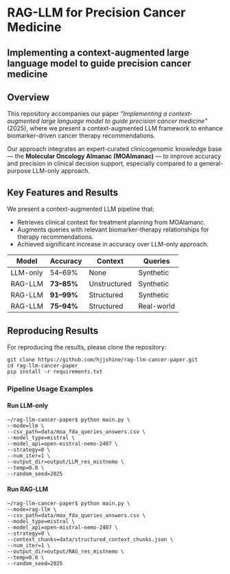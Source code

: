 # RAG-LLM for Precision Cancer Medicine
## Implementing a context-augmented large language model to guide precision cancer medicine

## Overview

This repository accompanies our paper _"Implementing a context-augmented large language model to guide precision cancer medicine"_(2025), where we present a context-augmented LLM framework to enhance biomarker-driven cancer therapy recommendations.

Our approach integrates an expert-curated clinicogenomic knowledge base — the **Molecular Oncology Almanac (MOAlmanac)** — to improve accuracy and precision in clinical decision support, especially compared to a general-purpose LLM-only approach.

## Key Features and Results
We present a context-augmented LLM pipeline that:
- Retrieves clinical context for treatment planning from MOAlamanc.
- Augments queries with relevant biomarker-therapy relationships for therapy recommendations.
- Achieved significant increase in accuracy over LLM-only approach.


| Model       | Accuracy               | Context       | Queries    |
|-------------|------------------------|---------------|------------|
| LLM-only    | 54–69%                 | None          | Synthetic  |
| RAG-LLM     | **73–85%**             | Unstructured  | Synthetic  |
| RAG-LLM     | **91–99%**             | Structured    | Synthetic  |
| RAG-LLM     | **75–94%**             | Structured    | Real-world |

## Reproducing Results

For reproducing the results, please clone the repository:
```console
git clone https://github.com/hjjshine/rag-llm-cancer-paper.git  
cd rag-llm-cancer-paper  
pip install -r requirements.txt  
```

### Pipeline Usage Examples
#### Run LLM-only   
```console
~/rag-llm-cancer-paper$ python main.py \
--mode=llm \
--csv_path=data/moa_fda_queries_answers.csv \
--model_type=mistral \
--model_api=open-mistral-nemo-2407 \
--strategy=0 \
--num_iter=1 \
--output_dir=output/LLM_res_mistnemo \
--temp=0.0 \
--random_seed=2025
```
    
#### Run RAG-LLM
```console
~/rag-llm-cancer-paper$ python main.py \
--mode=rag-llm \
--csv_path=data/moa_fda_queries_answers.csv \
--model_type=mistral \
--model_api=open-mistral-nemo-2407 \
--strategy=0 \
--context_chunks=data/structured_context_chunks.json \
--num_iter=1 \
--output_dir=output/RAG_res_mistnemo \
--temp=0.0 \
--random_seed=2025 
```

    




